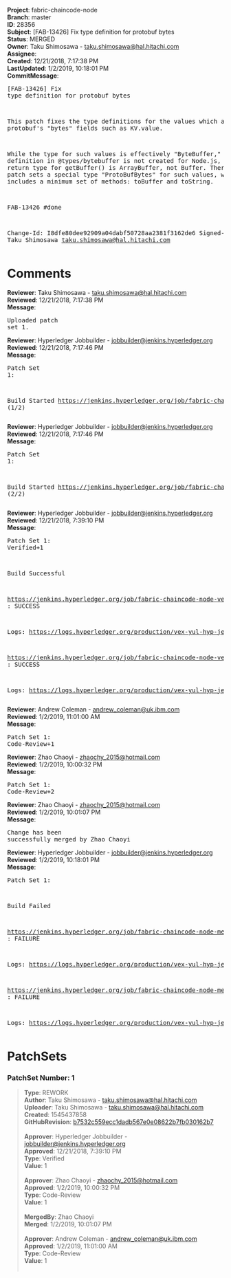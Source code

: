 <strong>Project</strong>: fabric-chaincode-node<br><strong>Branch</strong>: master<br><strong>ID</strong>: 28356<br><strong>Subject</strong>: [FAB-13426] Fix type definition for protobuf bytes<br><strong>Status</strong>: MERGED<br><strong>Owner</strong>: Taku Shimosawa - taku.shimosawa@hal.hitachi.com<br><strong>Assignee</strong>:<br><strong>Created</strong>: 12/21/2018, 7:17:38 PM<br><strong>LastUpdated</strong>: 1/2/2019, 10:18:01 PM<br><strong>CommitMessage</strong>:<br><pre>[FAB-13426] Fix type definition for protobuf bytes

This patch fixes the type definitions for the values which are from
protobuf's "bytes" fields such as KV.value.

While the type for such values is effectively "ByteBuffer," the type
definition in @types/bytebuffer is not created for Node.js, i.e. the
return type for getBuffer() is ArrayBuffer, not Buffer.
Therefore, this patch sets a special type "ProtoBufBytes" for such
values, which includes a minimum set of methods: toBuffer and toString.

FAB-13426 #done

Change-Id: I8dfe80dee92909a04dabf50728aa2381f3162de6
Signed-off-by: Taku Shimosawa <taku.shimosawa@hal.hitachi.com>
</pre><h1>Comments</h1><strong>Reviewer</strong>: Taku Shimosawa - taku.shimosawa@hal.hitachi.com<br><strong>Reviewed</strong>: 12/21/2018, 7:17:38 PM<br><strong>Message</strong>: <pre>Uploaded patch set 1.</pre><strong>Reviewer</strong>: Hyperledger Jobbuilder - jobbuilder@jenkins.hyperledger.org<br><strong>Reviewed</strong>: 12/21/2018, 7:17:46 PM<br><strong>Message</strong>: <pre>Patch Set 1:

Build Started https://jenkins.hyperledger.org/job/fabric-chaincode-node-verify-x86_64/225/ (1/2)</pre><strong>Reviewer</strong>: Hyperledger Jobbuilder - jobbuilder@jenkins.hyperledger.org<br><strong>Reviewed</strong>: 12/21/2018, 7:17:46 PM<br><strong>Message</strong>: <pre>Patch Set 1:

Build Started https://jenkins.hyperledger.org/job/fabric-chaincode-node-verify-s390x/224/ (2/2)</pre><strong>Reviewer</strong>: Hyperledger Jobbuilder - jobbuilder@jenkins.hyperledger.org<br><strong>Reviewed</strong>: 12/21/2018, 7:39:10 PM<br><strong>Message</strong>: <pre>Patch Set 1: Verified+1

Build Successful 

https://jenkins.hyperledger.org/job/fabric-chaincode-node-verify-s390x/224/ : SUCCESS

Logs: https://logs.hyperledger.org/production/vex-yul-hyp-jenkins-3/fabric-chaincode-node-verify-s390x/224

https://jenkins.hyperledger.org/job/fabric-chaincode-node-verify-x86_64/225/ : SUCCESS

Logs: https://logs.hyperledger.org/production/vex-yul-hyp-jenkins-3/fabric-chaincode-node-verify-x86_64/225</pre><strong>Reviewer</strong>: Andrew Coleman - andrew_coleman@uk.ibm.com<br><strong>Reviewed</strong>: 1/2/2019, 11:01:00 AM<br><strong>Message</strong>: <pre>Patch Set 1: Code-Review+1</pre><strong>Reviewer</strong>: Zhao Chaoyi - zhaochy_2015@hotmail.com<br><strong>Reviewed</strong>: 1/2/2019, 10:00:32 PM<br><strong>Message</strong>: <pre>Patch Set 1: Code-Review+2</pre><strong>Reviewer</strong>: Zhao Chaoyi - zhaochy_2015@hotmail.com<br><strong>Reviewed</strong>: 1/2/2019, 10:01:07 PM<br><strong>Message</strong>: <pre>Change has been successfully merged by Zhao Chaoyi</pre><strong>Reviewer</strong>: Hyperledger Jobbuilder - jobbuilder@jenkins.hyperledger.org<br><strong>Reviewed</strong>: 1/2/2019, 10:18:01 PM<br><strong>Message</strong>: <pre>Patch Set 1:

Build Failed 

https://jenkins.hyperledger.org/job/fabric-chaincode-node-merge-s390x/66/ : FAILURE

Logs: https://logs.hyperledger.org/production/vex-yul-hyp-jenkins-3/fabric-chaincode-node-merge-s390x/66

https://jenkins.hyperledger.org/job/fabric-chaincode-node-merge-x86_64/66/ : FAILURE

Logs: https://logs.hyperledger.org/production/vex-yul-hyp-jenkins-3/fabric-chaincode-node-merge-x86_64/66</pre><h1>PatchSets</h1><h3>PatchSet Number: 1</h3><blockquote><strong>Type</strong>: REWORK<br><strong>Author</strong>: Taku Shimosawa - taku.shimosawa@hal.hitachi.com<br><strong>Uploader</strong>: Taku Shimosawa - taku.shimosawa@hal.hitachi.com<br><strong>Created</strong>: 1545437858<br><strong>GitHubRevision</strong>: [b7532c559ecc1dadb567e0e08622b7fb030162b7](https://github.com/hyperledger/fabric-chaincode-node/commit/b7532c559ecc1dadb567e0e08622b7fb030162b7)<br><br><strong>Approver</strong>: Hyperledger Jobbuilder - jobbuilder@jenkins.hyperledger.org<br><strong>Approved</strong>: 12/21/2018, 7:39:10 PM<br><strong>Type</strong>: Verified<br><strong>Value</strong>: 1<br><br><strong>Approver</strong>: Zhao Chaoyi - zhaochy_2015@hotmail.com<br><strong>Approved</strong>: 1/2/2019, 10:00:32 PM<br><strong>Type</strong>: Code-Review<br><strong>Value</strong>: 1<br><br><strong>MergedBy</strong>: Zhao Chaoyi<br><strong>Merged</strong>: 1/2/2019, 10:01:07 PM<br><br><strong>Approver</strong>: Andrew Coleman - andrew_coleman@uk.ibm.com<br><strong>Approved</strong>: 1/2/2019, 11:01:00 AM<br><strong>Type</strong>: Code-Review<br><strong>Value</strong>: 1<br><br></blockquote>